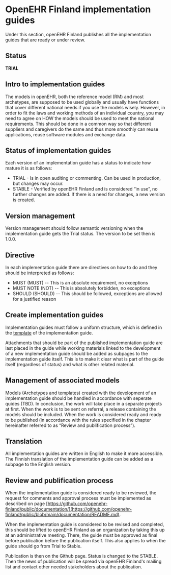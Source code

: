 # OpenEHR Finland implementation guides
Under this section, openEHR Finland publishes all the implementation guides that are ready or under review.

## Status

**TRIAL**

## Intro to implementation guides

The models in openEHR, both the reference model (RM) and most archetypes, are supposed to be used globally and usually have functions that cover different national needs if you use the models wisely. However, in order to fit the laws and working methods of an individual country, you may need to agree on HOW the models should be used to meet the national requirements. This should be done in a common way so that different suppliers and caregivers do the same and thus more smoothly can reuse applications, reuse software modules and exchange data.

## Status of implementation guides

Each version of an implementation guide has a status to indicate how mature it is as follows:

- TRIAL - Is in open auditing or commenting. Can be used in production, but changes may occur.
- STABLE - Verified by openEHR Finland and is considered “in use”, no further changes are added. If there is a need for changes, a new version is created.

## Version management

Version management should follow semantic versioning when the implementation guide gets the Trial status. The version to be set then is 1.0.0.

## Directive

In each implementation guide there are directives on how to do and they should be interpreted as follows:

- MUST (MUST)
-- This is an absolute requirement, no exceptions
- MUST NOTE (NOT)
-- This is absolutely forbidden, no exceptions
- SHOULD (SHOULD)
-- This should be followed, exceptions are allowed for a justified reason

## Create implementation guides

Implementation guides must follow a uniform structure, which is defined in the [template]([https://github.com/openehr-finland/documentation/blob/main/implementation_guides/IG_template.md](https://github.com/openehr-finland/public/blob/main/documentation/implementation_guides/IG_template.md)) of the implementation guide.

Attachments that should be part of the published implementation guide are last placed in the guide while working materials linked to the development of a new implementation guide should be added as subpages to the implementation guide itself. This is to make it clear what is part of the guide itself (regardless of status) and what is other related material.

## Management of associated models

Models (Archetypes and templates) created with the development of an implementation guide should be handled in accordance with seperate quides (TBD). In conclusion, the work will take place in a separate projects at first. When the work is to be sent on referral, a release containing the models should be included. When the work is considered ready and ready to be published (in accordance with the rules specified in the chapter hereinafter referred to as “Review and publification process”).

## Translation

All implementation guides are written in English to make it more accessible. The Finnish translation of the implementation guide can be added as a subpage to the English version.

## Review and publification process

When the implementation guide is considered ready to be reviewed, the request for comments and approval process must be implemented as described on page [https://github.com/openehr-finland/public/documentation/](https://github.com/openehr-finland/public/blob/main/documentation/README.md).

When the implementation guide is considered to be revised and completed, this should be lifted to openEHR Finland as an organization by taking this up at an administrative meeting. There, the guide must be approved as final before publication before the publication itself. This also applies to when the guide should go from Trial to Stable.

Publication is then on the Github page. Status is changed to the STABLE. Then the news of publication will be spread via openEHR Finland's mailing list and contact other needed stakeholders about the publication.
